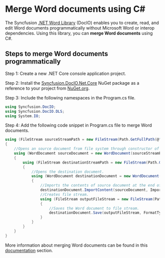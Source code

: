# Merge Word documents using C#

The Syncfusion [.NET Word Library](https://www.syncfusion.com/document-processing/word-framework/net/word-library) (DocIO) enables you to create, read, and edit Word documents programmatically without Microsoft Word or interop dependencies. Using this library, you can **merge Word documents** using C#.

## Steps to merge Word documents programmatically

Step 1: Create a new .NET Core console application project.

Step 2: Install the [Syncfusion.DocIO.Net.Core](https://www.nuget.org/packages/Syncfusion.DocIO.Net.Core) NuGet package as a reference to your project from [NuGet.org](https://www.nuget.org/).

Step 3: Include the following namespaces in the Program.cs file.

```csharp
using Syncfusion.DocIO; 
using Syncfusion.DocIO.DLS;
using System.IO; 
```

Step 4: Add the following code snippet in Program.cs file to merge Word documents.

```csharp
using (FileStream sourceStreamPath = new FileStream(Path.GetFullPath(@"Data/SourceDocument.docx"), FileMode.Open, FileAccess.Read, FileShare.ReadWrite))
{
    //Opens an source document from file system through constructor of WordDocument class.
    using (WordDocument sourceDocument = new WordDocument(sourceStreamPath, FormatType.Automatic))
    {
        using (FileStream destinationStreamPath = new FileStream(Path.GetFullPath(@"Data/DestinationDocument.docx"), FileMode.Open, FileAccess.Read, FileShare.ReadWrite))
        {
            //Opens the destination document.
            using (WordDocument destinationDocument = new WordDocument(destinationStreamPath, FormatType.Automatic))
            {
                //Imports the contents of source document at the end of destination document.
                destinationDocument.ImportContent(sourceDocument, ImportOptions.UseDestinationStyles);
                //Creates file stream.
                using (FileStream outputFileStream = new FileStream(Path.GetFullPath(@"Output/Result.docx"), FileMode.Create, FileAccess.ReadWrite))
                {
                    //Saves the Word document to file stream.
                    destinationDocument.Save(outputFileStream, FormatType.Docx);
                }
            }
        }
    }
}
```

More information about merging Word documents can be found in this [documentation](https://help.syncfusion.com/document-processing/word/word-library/net/word-document/merging-word-documents) section.